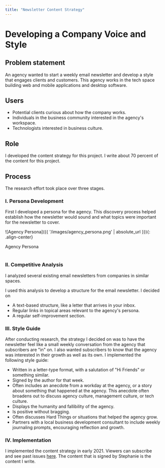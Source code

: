 ```yaml
---
title: "Newsletter Content Strategy"
---
```

# Developing a Company Voice and Style

## Problem statement
An agency wanted to start a weekly email newsletter and develop a style that engages clients and customers. This agency works in the tech space building web and mobile applications and desktop software.

## Users
- Potential clients curious about how the company works.
- Individuals in the business community interested in the agency's workspace.
- Technologists interested in business culture.

## Role
I developed the content strategy for this project. I write about 70 percent of the content for this project.

## Process
The research effort took place over three stages.

### I. Persona Development
First I developed a persona for the agency. This discovery process helped establish how the newsletter would sound and what topics were important for the newsletter to cover.

![Agency Persona]({{ '/images/agency_persona.png' | absolute_url }}){: .align-center}
<figcaption>Agency Persona</figcaption>
<br/>

### II. Competitive Analysis
I analyzed several existing email newsletters from companies in similar spaces.

I used this analysis to develop a structure for the email newsletter. I decided on
- A text-based structure, like a letter that arrives in your inbox.
- Regular links in topical areas relevant to the agency's persona.
- A regular self-improvement section.

### III. Style Guide

After conducting research, the strategy I decided on was to have the newsletter feel like a small weekly conversation from the agency that subscribers are "in" on. I also wanted subscribers to know that the agency was interested in their growth as well as its own. I implemented the following style guide:

- Written in a letter-type format, with a salutation of "Hi Friends" or something similar.
- Signed by the author for that week.
- Often includes an anecdote from a workday at the agency, or a story about something that happened at the agency. This anecdote often broadens out to discuss agency culture, management culture, or tech culture.
- Displays the humanity and fallibility of the agency.
- Is positive without bragging.
- Often discusses Hard Things or situations that helped the agency grow.
- Partners with a local business development consultant to include weekly journaling prompts, encouraging reflection and growth.

### IV. Implementation

I implemented the content strategy in early 2021. Viewers can subscribe and see past issues [here](https://www.getrevue.co/profile/radial). The content that is signed by Stephanie is the content I write.